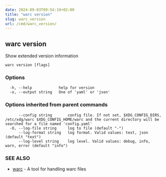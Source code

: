 ```yaml
---
date: 2024-09-03T09:54:19+02:00
title: "warc version"
slug: warc_version
url: /cmd/warc_version/
---
```

## warc version

Show extended version information

```
warc version [flags]
```

### Options

```
  -h, --help            help for version
  -o, --output string   One of 'yaml' or 'json'
```

### Options inherited from parent commands

```
      --config string       config file. If not set, $XDG_CONFIG_DIRS, /etc/xdg/warc $XDG_CONFIG_HOME/warc and the current directory will be searched for a file named 'config.yaml'
  -O, --log-file string     log to file (default "-")
      --log-format string   log format. Valid values: text, json (default "text")
      --log-level string    log level. Valid values: debug, info, warn, error (default "info")
```

### SEE ALSO

* [warc](../warc/)	 - A tool for handling warc files


